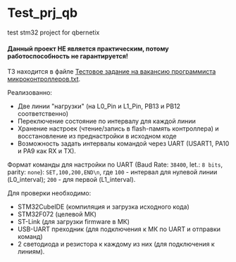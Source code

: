 # Test_prj_qb
test stm32 project for qbernetix

#### Данный проект НЕ является практическим, потому работоспособность не гарантируется!  
  
ТЗ находится в файле [Тестовое задание на вакансию программиста микроконтроллеров.txt](https://github.com/AlexanderChad/Test_prj_qb/blob/main/%D0%A2%D0%B5%D1%81%D1%82%D0%BE%D0%B2%D0%BE%D0%B5%20%D0%B7%D0%B0%D0%B4%D0%B0%D0%BD%D0%B8%D0%B5%20%D0%BD%D0%B0%20%D0%B2%D0%B0%D0%BA%D0%B0%D0%BD%D1%81%D0%B8%D1%8E%20%D0%BF%D1%80%D0%BE%D0%B3%D1%80%D0%B0%D0%BC%D0%BC%D0%B8%D1%81%D1%82%D0%B0%20%D0%BC%D0%B8%D0%BA%D1%80%D0%BE%D0%BA%D0%BE%D0%BD%D1%82%D1%80%D0%BE%D0%BB%D0%BB%D0%B5%D1%80%D0%BE%D0%B2.txt).  
  
  Реализованно:
- Две линии "нагрузки" (на L0_Pin и L1_Pin, PB13 и PB12 соответственно)  
- Переключение состояние по интервалу для каждой линии  
- Хранение настроек (чтение/запись в flash-память контроллера) и восстановление из преднастройки в исходном коде  
- Возможность задать интервалы командой через UART (USART1, PA10 и PA9 как RX и TX).  

Формат команды для настройки по UART (Baud Rate: `38400`, let.: `8 bits`, parity: `none`): `SET,100,200,END\n`, где `100` - интервал для нулевой линии (L0_interval); `200` - для первой (L1_interval).  

Для проверки необходимо:  
- STM32CubeIDE (компиляция и загрузка исходного кода)  
- STM32F072 (целевой МК)
- ST-Link (для загрузки firmware в МК)  
- USB-UART преходник (для подключения к МК по UART и отправки команд)
- 2 светодиода и резистора к каждому из них (для подключения к линиям).
